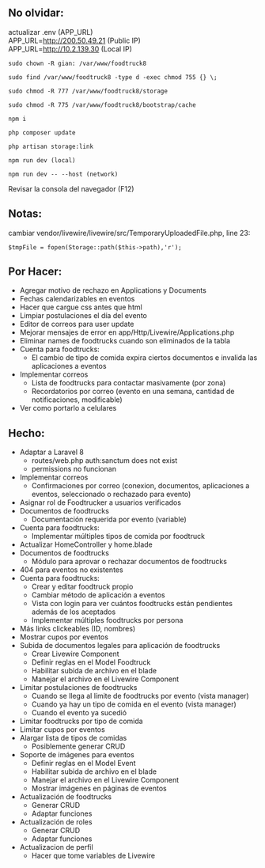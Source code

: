 ## No olvidar:
actualizar .env (APP_URL)  
    APP_URL=http://200.50.49.21 (Public IP)  
    APP_URL=http://10.2.139.30 (Local IP)  

```
sudo chown -R gian: /var/www/foodtruck8
```
```
sudo find /var/www/foodtruck8 -type d -exec chmod 755 {} \;
```
```
sudo chmod -R 777 /var/www/foodtruck8/storage
```
```
sudo chmod -R 775 /var/www/foodtruck8/bootstrap/cache
```

```
npm i
```
```
php composer update
```
```
php artisan storage:link
```
```
npm run dev (local)
```
```
npm run dev -- --host (network)
```

Revisar la consola del navegador (F12)
## Notas:
cambiar vendor/livewire/livewire/src/TemporaryUploadedFile.php, line 23:

```
$tmpFile = fopen(Storage::path($this->path),'r');
```

## Por Hacer:
- Agregar motivo de rechazo en Applications y Documents
- Fechas calendarizables en eventos
- Hacer que cargue css antes que html
- Limpiar postulaciones el día del evento
- Editor de correos para user update
- Mejorar mensajes de error en app/Http/Livewire/Applications.php
- Eliminar names de foodtrucks cuando son eliminados de la tabla
- Cuenta para foodtrucks:
	- El cambio de tipo de comida expira ciertos documentos e invalida las aplicaciones a eventos
- Implementar correos
	- Lista de foodtrucks para contactar masivamente (por zona)
	- Recordatorios por correo (evento en una semana, cantidad de notificaciones, modificable)
- Ver como portarlo a celulares

## Hecho:
- Adaptar a Laravel 8
    - routes/web.php auth:sanctum does not exist
    - permissions no funcionan
- Implementar correos
    - Confirmaciones por correo (conexion, documentos, aplicaciones a eventos, seleccionado o rechazado para evento)
- Asignar rol de Foodtrucker a usuarios verificados
- Documentos de foodtrucks
    - Documentación requerida por evento (variable)
- Cuenta para foodtrucks:
    - Implementar múltiples tipos de comida por foodtruck
- Actualizar HomeController y home.blade
- Documentos de foodtrucks
    - Módulo para aprovar o rechazar documentos de foodtrucks
- 404 para eventos no existentes
- Cuenta para foodtrucks:
    - Crear y editar foodtruck propio
    - Cambiar método de aplicación a eventos
    - Vista con login para ver cuántos foodtrucks están pendientes además de los aceptados
    - Implementar múltiples foodtrucks por persona
- Más links clickeables (ID, nombres)
- Mostrar cupos por eventos
- Subida de documentos legales para aplicación de foodtrucks
    - Crear Livewire Component
    - Definir reglas en el Model Foodtruck
    - Habilitar subida de archivo en el blade
    - Manejar el archivo en el Livewire Component
- Limitar postulaciones de foodtrucks
    - Cuando se llega al límite de foodtrucks por evento (vista manager)
    - Cuando ya hay un tipo de comida en el evento (vista manager)
    - Cuando el evento ya sucedió
- Limitar foodtrucks por tipo de comida
- Limitar cupos por eventos
- Alargar lista de tipos de comidas
    - Posiblemente generar CRUD
- Soporte de imágenes para eventos
    - Definir reglas en el Model Event
    - Habilitar subida de archivo en el blade
    - Manejar el archivo en el Livewire Component
    - Mostrar imágenes en páginas de eventos
- Actualización de foodtrucks
    - Generar CRUD
    - Adaptar funciones
- Actualización de roles
    - Generar CRUD
    - Adaptar funciones
- Actualizacion de perfil
    - Hacer que tome variables de Livewire